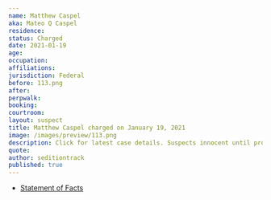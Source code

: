 ```yaml
---
name: Matthew Caspel
aka: Mateo Q Caspel
residence:
status: Charged
date: 2021-01-19
age:
occupation:
affiliations:
jurisdiction: Federal
before: 113.png
after:
perpwalk:
booking:
courtroom:
layout: suspect
title: Matthew Caspel charged on January 19, 2021
image: /images/preview/113.png
description: Click for latest case details. Suspects innocent until proven guilty.
quote:
author: seditiontrack
published: true
---
```


- [Statement of Facts](https://pacer-documents.s3.amazonaws.com/36/226275/04518276690.pdf)
